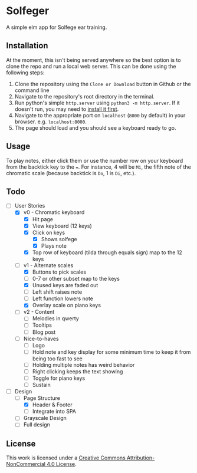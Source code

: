 # Solfeger

A simple elm app for Solfege ear training.  

## Installation

At the moment, this isn't being served anywhere so the best option is to clone the repo and run a local web server.  This can be done using the following steps:

1. Clone the repository using the `Clone or Download` button in Github or the command line
1. Navigate to the repository's root directory in the terminal.
1. Run python's simple `http.server` using `python3 -m http.server`.  If it doesn't run, you may need to [install it first](https://developer.mozilla.org/en-US/docs/Learn/Common_questions/set_up_a_local_testing_server#Running_a_simple_local_HTTP_server).
1. Navigate to the appropriate port on `localhost` (`8000` by default) in your browser.  e.g. `localhost:8000`.
1. The page should load and you should see a keyboard ready to go.

## Usage

To play notes, either click them or use the number row on your keyboard from the backtick key to the `=`.  For instance, 4 will be `Mi`, the fifth note of the chromatic scale (because backtick is `Do`, 1 is `Di`, etc.).  

## Todo

 - [ ] User Stories
	 - [x] v0 - Chromatic keyboard
		 - [x] Hit page
		 - [x] View keyboard (12 keys)
		 - [x] Click on keys
			 - [x] Shows solfege
			 - [x] Plays note
		 - [x] Top row of keyboard (tilda through equals sign) map to the 12 keys
	 - [ ] v1 - Alternate scales
		 - [x] Buttons to pick scales
		 - [ ] 0-7 or other subset map to the keys
		 - [x] Unused keys are faded out
		 - [ ] Left shift raises note
		 - [ ] Left function lowers note
	     - [x] Overlay scale on piano keys
	 - [ ] v2 - Content
	 	 - [ ] Melodies in qwerty
	 	 - [ ] Tooltips
	 	 - [ ] Blog post
	 - [ ] Nice-to-haves
	 	 - [ ] Logo
		 - [ ] Hold note and key display for some minimum time to keep it from being too fast to see
		 - [ ] Holding multiple notes has weird behavior
		 - [ ] Right clicking keeps the text showing
		 - [ ] Toggle for piano keys
		 - [ ] Sustain

- [ ] Design
	- [ ] Page Structure
		- [x] Header & Footer
		- [ ] Integrate into SPA
	- [ ] Grayscale Design
	- [ ] Full design

## License

This work is licensed under a [Creative Commons Attribution-NonCommercial 4.0 License](http://creativecommons.org/licenses/by-nc/4.0/).